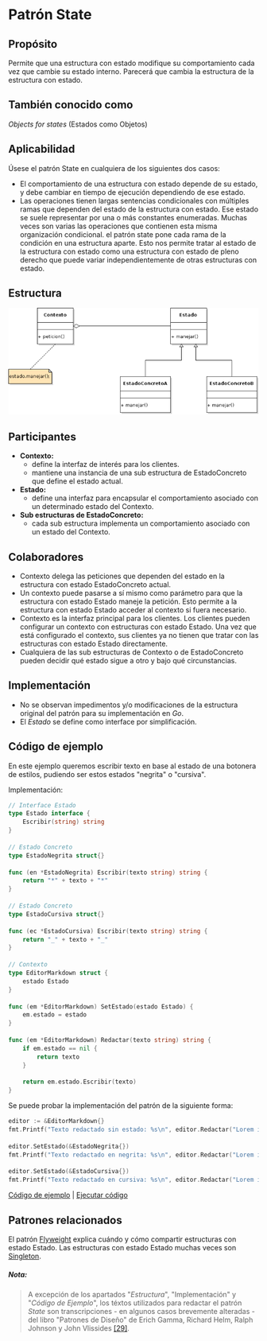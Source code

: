 # Patrón State

## Propósito

Permite que una estructura con estado modifique su comportamiento cada vez que cambie su estado interno. Parecerá que cambia la estructura de la estructura con estado.

## También conocido como

_Objects for states_ (Estados como Objetos)

## Aplicabilidad

Úsese el patrón State en cualquiera de los siguientes dos casos:
* El comportamiento de una estructura con estado depende de su estado, y debe cambiar en tiempo de ejecución dependiendo de ese estado.
* Las operaciones tienen largas sentencias condicionales con múltiples ramas que dependen del estado de la estructura con estado. Ese estado se suele representar por una o más constantes enumeradas. Muchas veces son varias las operaciones que contienen esta misma organización condicional. el patrón state pone cada rama de la condición en una estructura aparte. Esto nos permite tratar al estado de la estructura con estado como una estructura con estado de pleno derecho que puede variar independientemente de otras estructuras con estado.

## Estructura

![](/assets/uml/state.png)

## Participantes

* **Contexto:**
  * define la interfaz de interés para los clientes.
  * mantiene una instancia de una sub estructura de EstadoConcreto que define el estado actual.
* **Estado:**
  * define una interfaz para encapsular el comportamiento asociado con un determinado estado del Contexto.
* **Sub estructuras de EstadoConcreto:**
  * cada sub estructura implementa un comportamiento asociado con un estado del Contexto.

## Colaboradores

* Contexto delega las peticiones que dependen del estado en la estructura con estado EstadoConcreto actual.
* Un contexto puede pasarse a sí mismo como parámetro para que la estructura con estado Estado maneje la petición. Esto permite a la estructura con estado Estado acceder al contexto si fuera necesario.
* Contexto es la interfaz principal para los clientes. Los clientes pueden configurar un contexto con estructuras con estado Estado. Una vez que está configurado el contexto, sus clientes ya no tienen que tratar con las estructuras con estado Estado directamente.
* Cualquiera de las sub estructuras de Contexto o de EstadoConcreto pueden decidir qué estado sigue a otro y  bajo qué circunstancias.

## Implementación

- No se observan impedimentos y/o modificaciones de la estructura original del patrón para su implementación en _Go_.
- El _Estado_ se define como interface por simplificación.

## Código de ejemplo

En este ejemplo queremos escribir texto en base al estado de una botonera de estilos, pudiendo ser estos estados "negrita" o "cursiva".

Implementación:

```go
// Interface Estado
type Estado interface {
    Escribir(string) string
}

// Estado Concreto
type EstadoNegrita struct{}

func (en *EstadoNegrita) Escribir(texto string) string {
    return "*" + texto + "*"
}

// Estado Concreto
type EstadoCursiva struct{}

func (ec *EstadoCursiva) Escribir(texto string) string {
    return "_" + texto + "_"
}

// Contexto
type EditorMarkdown struct {
    estado Estado
}

func (em *EditorMarkdown) SetEstado(estado Estado) {
    em.estado = estado
}

func (em *EditorMarkdown) Redactar(texto string) string {
    if em.estado == nil {
        return texto
    }

    return em.estado.Escribir(texto)
}
```

Se puede probar la implementación del patrón de la siguiente forma:

```go
editor := &EditorMarkdown{}
fmt.Printf("Texto redactado sin estado: %s\n", editor.Redactar("Lorem ipsum"))

editor.SetEstado(&EstadoNegrita{})
fmt.Printf("Texto redactado en negrita: %s\n", editor.Redactar("Lorem ipsum"))

editor.SetEstado(&EstadoCursiva{})
fmt.Printf("Texto redactado en cursiva: %s\n", editor.Redactar("Lorem ipsum"))
```

[Código de ejemplo](https://github.com/danielspk/designpatternsingo/tree/master/patrones/comportamiento/state) | [Ejecutar código](https://play.golang.org/p/KsYfTyLBDVI)

## Patrones relacionados

El patrón [Flyweight](/patrones/estructurales/flyweight.md) explica cuándo y cómo compartir estructuras con estado Estado.
Las estructuras con estado Estado muchas veces son [Singleton](/patrones/creacionales/singleton.md).

##### Nota:
> A excepción de los apartados "_Estructura_", "Implementación" y "_Código de Ejemplo_", los téxtos utilizados para redactar el patrón _State_ son transcripciones - en algunos casos brevemente alteradas - del libro "Patrones de Diseño" de Erich Gamma, Richard Helm, Ralph Johnson y John Vlissides [\[29\]](/recursos.md).
